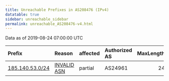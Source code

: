 ```yaml
---
title: Unreachable Prefixes in AS208476 (IPv4)
datatable: true
sidebar: unreachable_sidebar
permalink: unreachable_AS208476-v4.html
---
```


Data as of 2019-08-24 07:00:00 UTC


<div class="datatable-begin"></div>

| Prefix                                                   | Reason                                                                                                  | affected   | Authorized AS   |   MaxLength | Anchor                                         |   unreachable /24s |
|:---------------------------------------------------------|:--------------------------------------------------------------------------------------------------------|:-----------|:----------------|------------:|:-----------------------------------------------|-------------------:|
| [185.140.53.0/24](https://stat.ripe.net/185.140.53.0/24) | [INVALID ASN](https://rpki-validator.ripe.net/announcement-preview?asn=AS208476&prefix=185.140.53.0/24) | partial    | AS24961         |          24 | [RIPE](unreachable_RIPE_NCC_RPKI_Root-v4.html) |                  1 |

<div class="datatable-end"></div>